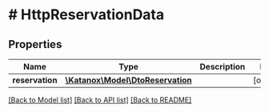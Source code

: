 # # HttpReservationData

## Properties

Name | Type | Description | Notes
------------ | ------------- | ------------- | -------------
**reservation** | [**\Katanox\Model\DtoReservation**](DtoReservation.md) |  | [optional]

[[Back to Model list]](../../README.md#models) [[Back to API list]](../../README.md#endpoints) [[Back to README]](../../README.md)
